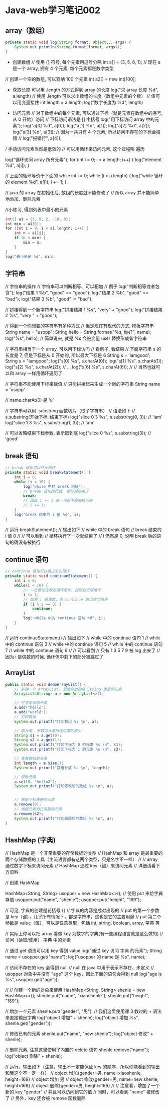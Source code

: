 # Java-web学习笔记002

## array（数组）

```Java
private static void log(String format, Object... args) {
    System.out.println(String.format(format, args));
}
```

- 创建数组
// 使用 {} 符号, 每个元素用逗号分隔
int a[] = {3, 5, 8, 1};
// 现在 a 是一个 array, 拥有 4 个元素, 每个元素都是数字类型

// 创建一个空的数组, 可以容纳 100 个元素
int a2[] = new int[100];

- 获取长度
可以用 .length 的方式得到 array 的长度
log("求 array 长度 %d", a.length)
// 使用 .length 可以求出数组的长度（数组中元素的个数）
// 值可以用变量接住
int length = a.length;
log("数字长度为 %d", length)

- 访问元素
// 对于数组中的每个元素, 可以通过下标（就是元素在数组中的序号, 从 0 开始）访问
// 下标访问语法是 [] 中括号
log("用下标访问 array 中的元素");
log("a[0] %d", a[0]);
log("a[1] %d", a[1]);
log("a[2] %d", a[2]);
log("a[3] %d", a[3]);
// 因为一共只有 4 个元素, 所以访问不存在的下标会报错
// log("报错行", a[4]);

/ 手动访问元素当然是低效的
// 可以用循环来访问元素, 这个过程叫 遍历

log("循环访问 array 所有元素");
for (int i = 0; i < a.length; i++) {
    log("element %d", a[i]);
}

// 上面的循环等价于下面的 while
int i = 0;
while (i < a.length) {
    log("while 循环的 element %d", a[i]);
    i += 1;
}

// java 的 array 在初始化后, 数组的长度就不能修改了
// 所以 array 并不能简单地添加、删除元素

//小练习, 得到列表中最小的元素
```Java
int[] a1 = {3, 9, 2, -10, 8};
int min = a1[0];
for (int i = 0; i < a1.length; i++) {
    int n = a1[i];
    if (n < min) {
        min = n;
    }
}
log("最小值是 %d", min);
```



## 字符串
// 字符串的操作
// 字符串可以判断相等、可以相加
// 例子
log("判断相等或者包含");
log("结果 1 %b", "good" == "good");
log("结果 2 %b", "good" == "bad");
log("结果 3 %b", "good" != "bad");

// 拼接得到一个新字符串
log("拼接结果 1 %s", "very" + "good");
log("拼接结果 2 %s", "very " + "good");

// 得到一个你想要的字符串有多种方式
// 但是现在有现代的方式, 模板字符串
String name = "usopp";
String hello = String.format("%s, 你好", name);
log("%s", hello);
// 简单说来, 就是 %s 会被变量 user 替换形成新字符串


// 字符串相当于一个 array, 可以用下标访问
// 看例子, 看结果
// 下面字符串 s 的长度是 7, 但是下标是从 0 开始的, 所以最大下标是 6
String s = 'iamgood';
String s = "iamgood";
log("s[0] %s", s.charAt(0));
log("s[1] %s", s.charAt(1));
log("s[2] %s", s.charAt(2));
// ...
log("s[6] %s", s.charAt(6));
//
// 当然也就可以和 array 一样用循环遍历了


// 字符串不能使用下标来赋值
// 只能拼接起来生成一个新的字符串
String name = 'usopp'

// name.charAt(0) 是 'u'


// 字符串可以用 .substring 函数切片（取子字符串）
// 语法如下
// s.substring(开始下标, 结束下标)
log("slice 0 3 %s", s.substring(0, 3));  // 'iam'
log("slice 1 3 %s", s.substring(1, 3));  // 'am'

// 可以省略结束下标参数, 表示取到底
log("slice 0 %s", s.substring(3));      // 'good'


## break 语句
```Java
// break 语句可以终止循环
private static void breakStatement() {
    int i = 0;
    while (i < 10) {
        log("while 中的 break 地址");
        // break 语句执行后, 循环就结束了
        break;
        // 因此 i += 1 这一句是不会被执行的
        // i += 1;
    }
    log("break 结束的 i 值 %d", i);
}
```
// 运行
breakStatement();
// 输出如下
// while 中的 break 语句
// break 结束的 i 值 0
//
// 可以看到
// 循环执行了一次就结束了
// i 仍然是 0, 说明 break 后的语句的确没有被执行


## continue 语句

```Java
// continue 语句可以跳过单次循环
private static void continueStatement() {
    int i = 0;
    while(i < 10) {
        // 一定要记住改变循环条件，否则会无限循环
        i += 1;
        // 如果 i 是偶数，则 continue 跳过这次循环
        if (i % 2 == 0) {
            continue;
        }
        log("while 中的 continue 语句 %d", i);
    }
}
```

// 运行
continueStatement()
// 输出如下
// while 中的 continue 语句 1
// while 中的 continue 语句 3
// while 中的 continue 语句 5
// while 中的 continue 语句 7
// while 中的 continue 语句 9
//
// 可以看到
// 只有 1 3 5 7 9 被 log 出来了
// 因为 i 是偶数的时候, 循环体中剩下的部分被跳过了


## ArrayList
```Java
public static void demoArrayList() {
    // 新建一个 ArrayList, 里面存放的是 String 类型的元素
    ArrayList<String> a = new ArrayList<>();

    // 往里面添加元素
    a.add("hello");
    a.add("world");
    // 打印数组
    System.out.printf("打印数组 %s \n", a);

    // 取元素, 参数为元素所在位置的索引
    String s1 = a.get(0);
    String s2 = a.get(1);
    System.out.printf("打印下标为 0 的元素 %s \n", s1);
    System.out.printf("打印下标为 1 的元素 %s \n", s2);

    // 查看数组的长度
    int length = a.size();
    System.out.printf("数组长度 %s \n", length);

    // 修改元素
    a.set(0, "hello2");
    System.out.printf("打印修改后的数组 %s \n", a);


    // 根据下标来删除元素
    a.remove(0);
    // 根据元素自己来删除元素
    a.remove(s2);
    System.out.printf("打印删除后的数组 %s \n", a);
}

```

## HashMap (字典)

// HashMap 是一个非常重要的存储数据的类型
// HashMap 和 array 是最重要的两个存储数据的工具（主流语言都有这两个类型，只是名字不一样）
//
// array 通过数字下标来访问元素
// HashMap 通过 key（键）来访问元素
// 详细请看下方资料

// 创建 HashMap

HashMap<String, String> usopper = new HashMap<>();
// 使用 put 来给字典存值
usopper.put("name", "shenle");
usopper.put("height", "169");

// 可见, 字典的创建是花括号 {}
// 字典的内容是成对出现的
// put 的第一个参数是 key（键），几乎所有情况下，都是字符串，这也是它的主要用途
// put 第二个参数是 value（值），可以是任意类型，包括 int, string, boolean, array, 字典 等

// 实际上你可以把 array 看做 key 为数字的字典(有一些编程语言就是这么做的)
// 访问（读取/使用） 字典 中的元素

// 通过 get 语法可以用 key 得到 value
log("通过 key 访问 字典 的元素");
String name = usopper.get("name");
log("usopper 的 name 是 %s", name);

// 访问不存在的 key 会得到 null
// null 在 java 中用于表示不存在、未定义
// usopper 对象中并没有 "age" 这个 key，因此下面的语句会得到 null
log("age is %s", usopper.get("age"));

//
// 创建一个新的对象来使用
HashMap<String, String> shenle = new HashMap<>();
shenle.put("name", "xiaoshenle");
shenle.put("height", "169");

// 增加一个元素
shenle.put("gender", "男");
// 我们这里使用课 3 教过的 + 语法来直接输出字典
log("object 增加" + shenle);
log("object 增加 %s", shenle.get("gender"));

// 修改已有的元素
shenle.put("name", "new shenle");
log("object 修改" + shenle);

// 删除元素, 注意这里使用了内置的 delete 语句
shenle.remove("name");
log("object 删除" + shenle);

// 运行，输出如下（注意，输出不一定能保证 key 的顺序，所以你能看到的输出和我这个不一定一样）
// object 增加{gender=男, name=xiaoshenle, height=169}
// object 增加 男
// object 修改{gender=男, name=new shenle, height=169}
// object 删除{gender=男, height=169}
//
// 注意看，增加了一个新的 key "gender"
// 并且可以访问到它的值
// 同时，可以看到 "name" 被修改了
// 另外，key 还会被 remove 函数删除
